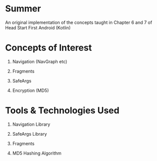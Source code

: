 # Summer
An original implementation of the concepts taught in Chapter 6 and 7 of Head Start First Android (Kotlin)

# Concepts of Interest
1. Navigation (NavGraph etc)

2. Fragments

3. SafeArgs

4. Encryption (MD5)

# Tools & Technologies Used
1. Navigation Library

2. SafeArgs Library

3. Fragments

4. MD5 Hashing Algorithm
